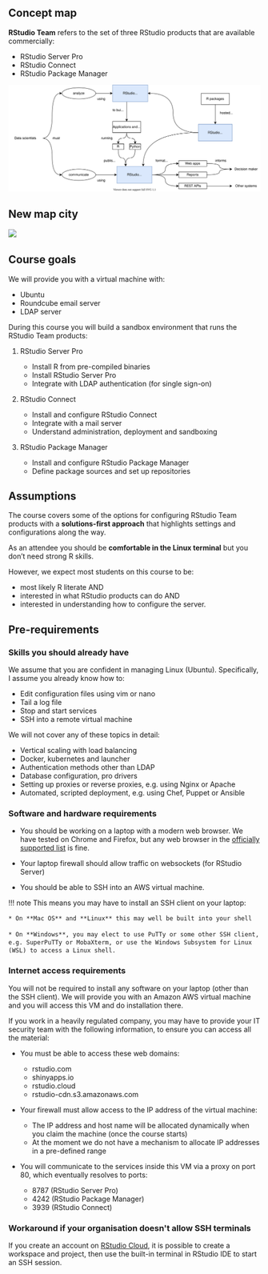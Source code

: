 ## Concept map

**RStudio Team** refers to the set of three RStudio products that are available commercially:

* RStudio Server Pro
* RStudio Connect
* RStudio Package Manager

![Concept map linking RStudio Server Pro, RStudio Package Manager and RStudio Connect](assets/team_concept_map.drawio.svg)


## New map city

![](test.drawio)

## Course goals

We will provide you with a virtual machine with:

* Ubuntu
* Roundcube email server
* LDAP server

During this course you will build a sandbox environment that runs the RStudio Team products:

1. RStudio Server Pro

    * Install R from pre-compiled binaries
    * Install RStudio Server Pro
    * Integrate with LDAP authentication (for single sign-on)

2. RStudio Connect

    * Install and configure RStudio Connect
    * Integrate with a mail server
    * Understand administration, deployment and sandboxing

3. RStudio Package Manager

    * Install and configure RStudio Package Manager
    * Define package sources and set up repositories


## Assumptions

The course covers some of the options for configuring RStudio Team products with a **solutions-first approach** that highlights settings and configurations along the way.

As an attendee you should be **comfortable in the Linux terminal** but you don’t need strong R skills.

However, we expect most students on this course to be:

* most likely R literate AND
* interested in what RStudio products can do AND
* interested in understanding how to configure the server.


## Pre-requirements

### Skills you should already have

We assume that you are confident in managing Linux (Ubuntu). Specifically, I assume you already know how to:

* Edit configuration files using vim or nano
* Tail a log file
* Stop and start services
* SSH into a remote virtual machine

We will not cover any of these topics in detail:

* Vertical scaling with load balancing
* Docker, kubernetes and launcher
* Authentication methods other than LDAP
* Database configuration, pro drivers
* Setting up proxies or reverse proxies, e.g. using Nginx or Apache
* Automated, scripted deployment, e.g. using Chef, Puppet or Ansible

### Software and hardware requirements

* You should be working on a laptop with a modern web browser. We have tested on Chrome and Firefox, but any web browser in the [officially supported list](https://support.rstudio.com/hc/en-us/articles/227449447-Supported-browsers-for-RStudio-Connect) is fine.

* Your laptop firewall should allow traffic on websockets (for RStudio Server)

* You should be able to SSH into an AWS virtual machine.

!!! note
    This means you may have to install an SSH client on your laptop:

    * On **Mac OS** and **Linux** this may well be built into your shell

    * On **Windows**, you may elect to use PuTTy or some other SSH client, e.g. SuperPuTTy or MobaXterm, or use the Windows Subsystem for Linux (WSL) to access a Linux shell.

### Internet access requirements

You will not be required to install any software on your laptop (other than the SSH client). We will provide you with an Amazon AWS virtual machine and you will access this VM and do installation there.

If you work in a heavily regulated company, you may have to provide your IT security team with the following 
information, to ensure you can access all the material:

* You must be able to access these web domains:
    * rstudio.com
    * shinyapps.io
    * rstudio.cloud
    * rstudio-cdn.s3.amazonaws.com

* Your firewall must allow access to the IP address of the virtual machine:
    * The IP address and host name will be allocated dynamically when you claim the machine (once the course starts)
    * At the moment we do not have a mechanism to allocate IP addresses in a pre-defined range

* You will communicate to the services inside this VM via a proxy on port 80, which eventually resolves to ports:
    * 8787 (RStudio Server Pro)
    * 4242 (RStudio Package Manager)
    * 3939 (RStudio Connect)

### Workaround if your organisation doesn't allow SSH terminals

If you create an account on [RStudio Cloud](https://rstudio.cloud/), it is possible to create a workspace and project, then use the built-in terminal in RStudio IDE to start an SSH session.
